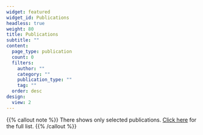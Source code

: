```yaml
---
widget: featured
widget_id: Publications
headless: true
weight: 80
title: Publications
subtitle: ""
content:
  page_type: publication
  count: 0
  filters:
    author: ""
    category: ""
    publication_type: ""
    tag: ""
  order: desc
design:
  view: 2
---
```

{{% callout note %}}
There shows only selected publications. [Click here](./publication/) for the full list.
{{% /callout %}}